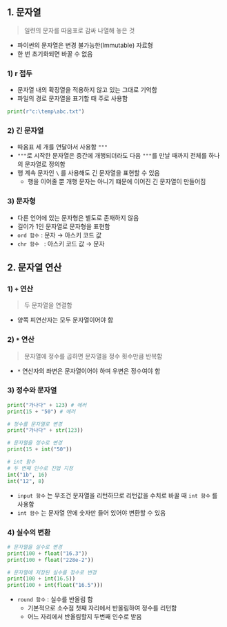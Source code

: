 ## 1. 문자열

> 일련의 문자를 따옴표로 감싸 나열해 놓은 것

- 파이썬의 문자열은 변경 불가능한(Immutable) 자료형
- 한 번 초기화되면 바꿀 수 없음

### 1) r 접두

- 문자열 내의 확장열을 적용하지 않고 있는 그대로 기억함
- 파일의 경로 문자열을 표기할 때 주로 사용함

```python
print(r"c:\temp\abc.txt")
```



### 2) 긴 문자열

- 따옴표 세 개를 연달아서 사용함 `"""`
- `"""`로 시작한 문자열은 중간에 개행되더라도 다음 `"""`를 만날 때까지 전체를 하나의 문자열로 정의함
- 행 계속 문자인 `\` 를 사용해도 긴 문자열을 표현할 수 있음
  - 행을 이어줄 뿐 개행 문자는 아니기 떄문에 이어진 긴 문자열이 만들어짐



### 3) 문자형

- 다른 언어에 있는 문자형은 별도로 존재하지 않음
- 길이가 1인 문자열로 문자형을 표현함
- `ord 함수` : 문자 → 아스키 코드 값
- `chr 함수 ` : 아스키 코드 값 → 문자



## 2. 문자열 연산

### 1) `+` 연산

> 두 문자열을 연결함

- 양쪽 피연산자는 모두 문자열이어야 함



### 2) `*` 연산

> 문자열에 정수를 곱하면 문자열을 정수 횟수만큼 반복함

- `*` 연산자의 좌변은 문자열이어야 하며 우변은 정수여야 함



### 3) 정수와 문자열

```python
print("가나다" + 123) # 에러
print(15 + "50") # 에러

# 정수를 문자열로 변경
print("가나다" + str(123))

# 문자열을 정수로 변경
print(15 + int("50"))

# int 함수
# 두 번째 인수로 진법 지정
int("1b", 16)
int("12", 8)
```

- `input 함수` 는 무조건 문자열을 리턴하므로 리턴값을 수치로 바꿀 때 `int 함수` 를 사용함
- `int 함수` 는 문자열 안에 숫자만 들어 있어야 변환할 수 있음



### 4) 실수의 변환

```python
# 문자열을 실수로 변경
print(100 + float("16.3"))
print(100 + float("228e-2"))

# 문자열에 저장된 실수를 정수로 변경
print(100 + int(16.5))
print(100 + int(float("16.5")))
```

- `round 함수` : 실수를 반올림 함
  - 기본적으로 소수점 첫째 자리에서 반올림하여 정수를 리턴함
  - 어느 자리에서 반올림할지 두번째 인수로 받음
